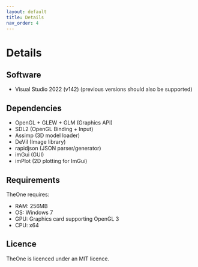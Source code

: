 ```yaml
---
layout: default
title: Details
nav_order: 4
---
```


# Details
## Software
- Visual Studio 2022 (v142) (previous versions should also be supported)

## Dependencies
- OpenGL + GLEW + GLM (Graphics API)
- SDL2 (OpenGL Binding + Input)
- Assimp (3D model loader)
- DeVil (Image library)
- rapidjson (JSON parser/generator)
- imGui (GUI)
- imPlot (2D plotting for ImGui)

## Requirements
TheOne requires:
- RAM: 256MB
- OS: Windows 7
- GPU: Graphics card supporting OpenGL 3
- CPU: x64

## Licence
TheOne is licenced under an MIT licence.